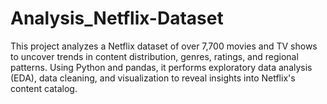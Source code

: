 # Analysis_Netflix-Dataset
This project analyzes a Netflix dataset of over 7,700 movies and TV shows to uncover trends in content distribution, genres, ratings, and regional patterns. Using Python and pandas, it performs exploratory data analysis (EDA), data cleaning, and visualization to reveal insights into Netflix's content catalog. 
